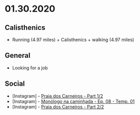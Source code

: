# 01.30.2020

## Calisthenics

- Running (4.97 miles) + Calisthenics + walking (4.97 miles) 

## General

- Looking for a job

## Social

- \[Instagram\] - [Praia dos Carneiros - Part 1/2](https://www.instagram.com/p/B78_-zOh3Rn/)
- \[Instagram\] - [Monólogo na caminhada - Ep. 08 - Temp. 01](https://www.instagram.com/p/B79fJjWhYYH/)
- \[Instagram\] - [Praia dos Carneiros - Part 2/2](https://www.instagram.com/p/B79r56Dhy1p/)

